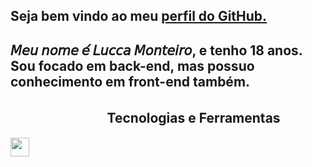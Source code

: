 ## Seja bem vindo ao meu <a href="https://github.com/luccgatto">perfil do GitHub.</a>
## 𝘔𝘦𝘶 𝘯𝘰𝘮𝘦 𝘦́ 𝘓𝘶𝘤𝘤𝘢 𝘔𝘰𝘯𝘵𝘦𝘪𝘳𝘰, e tenho 18 anos. Sou focado em back-end, mas possuo conhecimento em front-end também.

## ㅤㅤㅤㅤㅤㅤㅤㅤTecnologias e Ferramentas

<img width="30px" height="30px" src="https://cdn.jsdelivr.net/gh/devicons/devicon/icons/git/git-original.svg" /> 


          

<!--
**luccgatto/luccgatto** is a ✨ _special_ ✨ repository because its `README.md` (this file) appears on your GitHub profile.

Here are some ideas to get you started:
<img src="https://cdn.jsdelivr.net/gh/devicons/devicon/icons/github/github-original.svg" />

## Seja bem vindo ao meu perfil do GitHub.
## 𝘔𝘦𝘶 𝘯𝘰𝘮𝘦 𝘦́ 𝘓𝘶𝘤𝘤𝘢 𝘔𝘰𝘯𝘵𝘦𝘪𝘳𝘰,


- 🔭 I’m currently working on ...
- 🌱 I’m currently learning ...
- 👯 I’m looking to collaborate on ...
- 🤔 I’m looking for help with ...
- 💬 Ask me about ...
- 📫 How to reach me: ...
- 😄 Pronouns: ...
- ⚡ Fun fact: ...
-->
